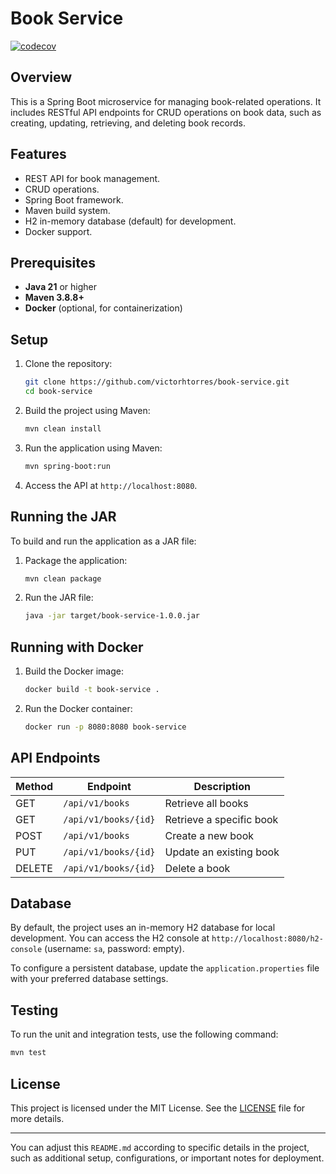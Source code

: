 # Book Service

[![codecov](https://codecov.io/github/jacs4210/book-service/graph/badge.svg?token=FBHYV6VVZM)](https://codecov.io/github/jacs4210/book-service)

## Overview

This is a Spring Boot microservice for managing book-related operations. It includes RESTful API endpoints for CRUD operations on book data, such as creating, updating, retrieving, and deleting book records.

## Features

- REST API for book management.
- CRUD operations.
- Spring Boot framework.
- Maven build system.
- H2 in-memory database (default) for development.
- Docker support.

## Prerequisites

- **Java 21** or higher
- **Maven 3.8.8+**
- **Docker** (optional, for containerization)

## Setup

1. Clone the repository:

   ```bash
   git clone https://github.com/victorhtorres/book-service.git
   cd book-service
   ```

2. Build the project using Maven:

   ```bash
   mvn clean install
   ```

3. Run the application using Maven:

   ```bash
   mvn spring-boot:run
   ```

4. Access the API at `http://localhost:8080`.

## Running the JAR

To build and run the application as a JAR file:

1. Package the application:

   ```bash
   mvn clean package
   ```

2. Run the JAR file:

   ```bash
   java -jar target/book-service-1.0.0.jar
   ```

## Running with Docker

1. Build the Docker image:

   ```bash
   docker build -t book-service .
   ```

2. Run the Docker container:

   ```bash
   docker run -p 8080:8080 book-service
   ```

## API Endpoints

| Method | Endpoint             | Description                   |
|--------|----------------------|-------------------------------|
| GET    | `/api/v1/books`      | Retrieve all books            |
| GET    | `/api/v1/books/{id}` | Retrieve a specific book      |
| POST   | `/api/v1/books`      | Create a new book             |
| PUT    | `/api/v1/books/{id}` | Update an existing book       |
| DELETE | `/api/v1/books/{id}` | Delete a book                 |

## Database

By default, the project uses an in-memory H2 database for local development. You can access the H2 console at `http://localhost:8080/h2-console` (username: `sa`, password: empty).

To configure a persistent database, update the `application.properties` file with your preferred database settings.

## Testing

To run the unit and integration tests, use the following command:

```bash
mvn test
```

## License

This project is licensed under the MIT License. See the [LICENSE](LICENSE) file for more details.

---

You can adjust this `README.md` according to specific details in the project, such as additional setup, configurations, or important notes for deployment.
